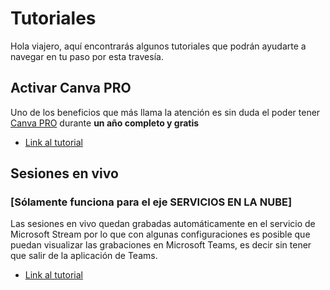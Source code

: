 # Tutoriales

Hola viajero, aquí encontrarás algunos tutoriales que podrán ayudarte a navegar en tu paso por esta travesía.

## Activar Canva PRO

Uno de los beneficios que más llama la atención es sin duda el poder tener [Canva PRO](https://canva.com) durante **un año completo y gratis**

* [Link al tutorial](./articles/Canva.md)

## Sesiones en vivo 
### [Sólamente funciona para el eje SERVICIOS EN LA NUBE]

Las sesiones en vivo quedan grabadas automáticamente en el servicio de Microsoft Stream por lo que con algunas configuraciones es posible que puedan visualizar las grabaciones en Microsoft Teams, es decir sin tener que salir de la aplicación de Teams.

* [Link al tutorial](./articles/LiveSessions.md)